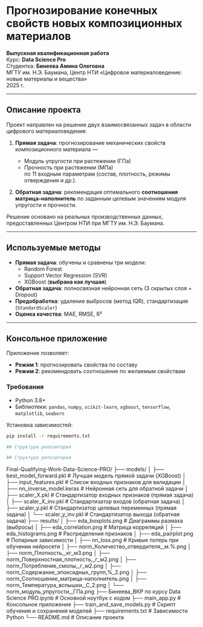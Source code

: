 # Прогнозирование конечных свойств новых композиционных материалов

**Выпускная квалификационная работа**  
Курс: **Data Science Pro**  
Студентка: **Бинеева Амина Олеговна**  
МГТУ им. Н.Э. Баумана, Центр НТИ «Цифровое материаловедение: новые материалы и вещества»  
2025 г.

---

## Описание проекта

Проект направлен на решение двух взаимосвязанных задач в области цифрового материаловедения:

1. **Прямая задача**: прогнозирование механических свойств композиционного материала —  
   - Модуль упругости при растяжении (ГПа)  
   - Прочность при растяжении (МПа)  
   по 11 входным параметрам (состав, плотность, режимы отверждения и др.).

2. **Обратная задача**: рекомендация оптимального **соотношения матрица–наполнитель** по заданным целевым значениям модуля упругости и прочности.

Решение основано на реальных производственных данных, предоставленных Центром НТИ при МГТУ им. Н.Э. Баумана.

---

## Используемые методы

- **Прямая задача**: обучены и сравнены три модели:
  - Random Forest  
  - Support Vector Regression (SVR)  
  - XGBoost (**выбрана как лучшая**)
- **Обратная задача**: полносвязная нейронная сеть (3 скрытых слоя + Dropout)
- **Предобработка**: удаление выбросов (метод IQR), стандартизация (`StandardScaler`)
- **Оценка качества**: MAE, RMSE, R²

---

## Консольное приложение

Приложение позволяет:
- **Режим 1**: прогнозировать свойства по составу  
- **Режим 2**: рекомендовать соотношение по желаемым свойствам

### Требования
- Python 3.8+
- Библиотеки: `pandas`, `numpy`, `scikit-learn`, `xgboost`, `tensorflow`, `matplotlib`, `seaborn`

Установка зависимостей:
```bash
pip install -r requirements.txt

## Структура репозитория

## Структура репозитория
```
Final-Qualifying-Work-Data-Science-PRO/
├── models/
│ ├── best_model_forward.pkl # Лучшая модель прямой задачи (XGBoost)
│ ├── input_features.pkl # Список входных признаков для валидации
│ ├── nn_inverse_model.keras # Нейронная сеть для обратной задачи
│ ├── scaler_X.pkl # Стандартизатор входных признаков (прямая задача)
│ ├── scaler_X_inv.pkl # Стандартизатор входов (обратная задача)
│ ├── scaler_y.pkl # Стандартизатор целевых переменных (прямая задача)
│ └── scaler_y_inv.pkl # Стандартизатор выхода (обратная задача)
├── results/
│ ├── eda_boxplots.png # Диаграммы размаха (выбросы)
│ ├── eda_correlation.png # Матрица корреляций
│ ├── eda_histograms.png # Распределения признаков
│ ├── eda_pairplot.png # Попарные зависимости
│ ├── nn_loss.png # Кривые потерь при обучении нейросети
│ ├── norm_Количество_отвердителя,_м.%.png
│ ├── norm_Плотность,_кг_м3.png
│ ├── norm_Поверхностная_плотность,_г_м2.png
│ ├── norm_Потребление_смолы,_г_м2.png
│ ├── norm_Содержание_эпоксидных_групп,%_2.png
│ ├── norm_Соотношение_матрица-наполнитель.png
│ ├── norm_Температура_вспышки,_С_2.png
│ └── norm_модуль_упругости,_ГПа.png
├── Бинеева_ВКР по курсу Data Science PRO.ipynb # Основной ноутбук с кодом
├── main_app.py # Консольное приложение
├── train_and_save_models.py # Скрипт обучения и сохранения моделей
├── requirements.txt # Зависимости Python
└── README.md # Описание проекта
```
